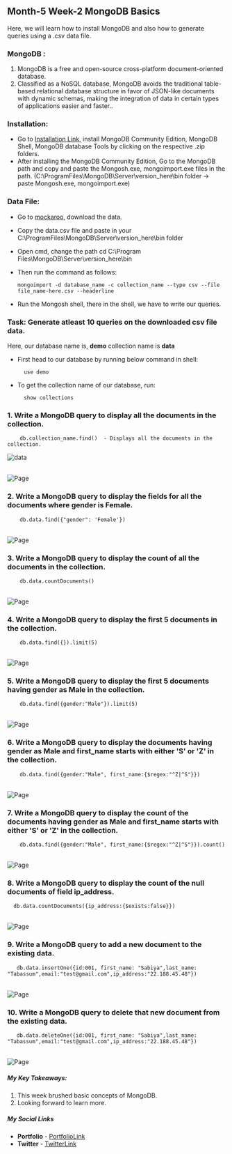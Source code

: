## Month-5 Week-2 MongoDB Basics

Here, we will learn how to install MongoDB and also how to generate queries using a .csv data file.


### MongoDB :
1. MongoDB is a free and open-source cross-platform document-oriented database.
2. Classified as a NoSQL database, MongoDB avoids the traditional table-based relational database structure in favor of JSON-like documents with dynamic schemas, making the integration of data in certain types of applications easier and faster..

### Installation:

- Go to [Installation Link](https://www.mongodb.com/try/download/database-tools), install MongoDB Community Edition, MongoDB Shell,  MongoDB database Tools by clicking on the respective .zip folders.
- After installing the MongoDB Community Edition, Go to the MongoDB path and copy and paste the Mongosh.exe, mongoimport.exe files in the path. (C:\ProgramFiles\MongoDB\Server\version_here\bin folder -> paste Mongosh.exe, mongoimport.exe)

### Data File:

- Go to [mockaroo](https://www.mockaroo.com/), download the data.
- Copy the data.csv file and paste in your C:\ProgramFiles\MongoDB\Server\version_here\bin folder
- Open cmd, change the path cd C:\Program Files\MongoDB\Server\version_here\bin
- Then run the command as follows:

      mongoimport -d database_name -c collection_name --type csv --file file_name-here.csv --headerline

- Run the Mongosh shell, there in the shell, we have to write our queries.

### Task: Generate atleast 10 queries on the downloaded csv file data.

Here, our database name is, **demo**  collection name is **data**

- First head to our database by running below command in shell:

        use demo

- To get the collection name of our database, run:

        show collections

### 1. Write a MongoDB query to display all the documents in the collection.

        db.collection_name.find()  - Displays all the documents in the collection.

![data](./assets/query1.PNG)

<br/>
   <img src="https://github.com/shanolhere/CreWork/blob/main/week-20-MongoDB-Task/assets/query1.PNG" alt="Page">
<br/>

### 2.  Write a MongoDB query to display the fields for all the documents where gender is Female.

        db.data.find({"gender": 'Female'})

<br/>
   <img src="https://github.com/shanolhere/CreWork/blob/main/week-20-MongoDB-Task/assets/query2.PNG" alt="Page">
<br/>

### 3.  Write a MongoDB query to display the count of all the documents in the collection.

        db.data.countDocuments()

<br/>
   <img src="https://github.com/shanolhere/CreWork/blob/main/week-20-MongoDB-Task/assets/query3.PNG" alt="Page">
<br/>


### 4.  Write a MongoDB query to display the first 5 documents in the collection.

        db.data.find({}).limit(5)

<br/>
   <img src="https://github.com/shanolhere/CreWork/blob/main/week-20-MongoDB-Task/assets/query4.PNG" alt="Page">
<br/>

### 5.  Write a MongoDB query to display the first 5 documents having gender as Male in the collection.

        db.data.find({gender:"Male"}).limit(5)

<br/>
   <img src="https://github.com/shanolhere/CreWork/blob/main/week-20-MongoDB-Task/assets/query5.PNG" alt="Page">
<br/>

### 6.  Write a MongoDB query to display the documents having gender as Male and first_name starts with either 'S' or 'Z' in the collection.

        db.data.find({gender:"Male", first_name:{$regex:"^Z|^S"}})

<br/>
   <img src="https://github.com/shanolhere/CreWork/blob/main/week-20-MongoDB-Task/assets/query6.PNG" alt="Page">
<br/>


### 7.  Write a MongoDB query to display the count of the documents having gender as Male and first_name starts with either 'S' or 'Z' in the collection.

        db.data.find({gender:"Male", first_name:{$regex:"^Z|^S"}}).count()

<br/>
   <img src="https://github.com/shanolhere/CreWork/blob/main/week-20-MongoDB-Task/assets/query7.PNG" alt="Page">
<br/>


### 8.  Write a MongoDB query to display the count of the null documents of field ip_address.

      db.data.countDocuments({ip_address:{$exists:false}})

<br/>
   <img src="https://github.com/shanolhere/CreWork/blob/main/week-20-MongoDB-Task/assets/query8.PNG" alt="Page">
<br/>


### 9.  Write a MongoDB query to add a new document to the existing data.

       db.data.insertOne({id:001, first_name: "Sabiya",last_name: "Tabassum",email:"test@gmail.com",ip_address:"22.188.45.48"})

<br/>
   <img src="https://github.com/shanolhere/CreWork/blob/main/week-20-MongoDB-Task/assets/query9.PNG" alt="Page">
<br/>

### 10.  Write a MongoDB query to delete that new document from the existing data.

       db.data.deleteOne({id:001, first_name: "Sabiya",last_name: "Tabassum",email:"test@gmail.com",ip_address:"22.188.45.48"})

<br/>
   <img src="https://github.com/shanolhere/CreWork/blob/main/week-20-MongoDB-Task/assets/query10.PNG" alt="Page">
<br/>




##### **My Key Takeaways:**
1. This week brushed basic concepts of MongoDB.
2. Looking forward to learn more.

##### **My Social Links**

- **Portfolio**  - [PortfolioLink](https://sabiya.netlify.app/)
- **Twitter** - [TwitterLink](https://twitter.com/nerd_fswd)
